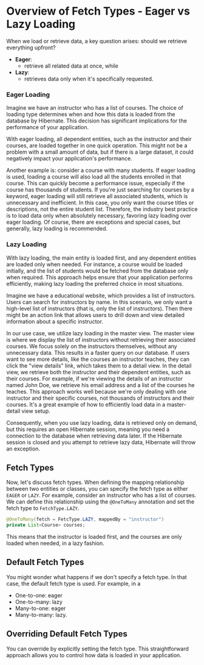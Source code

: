 # Overview of Fetch Types - Eager vs Lazy Loading

When we load or retrieve data, a key question arises: should we retrieve everything upfront?

  + **Eager**:
    - retrieve all related data at once, while 
  + **Lazy**:
    - retrieves data only when it's specifically requested.


### Eager Loading

Imagine we have an instructor who has a list of courses. The choice of loading type determines when and how this data is loaded from the database by Hibernate. This decision has significant implications for the performance of your application.

With eager loading, all dependent entities, such as the instructor and their courses, are loaded together in one quick operation. This might not be a problem with a small amount of data, but if there is a large dataset, it could negatively impact your application's performance.

Another example is: consider a course with many students. If eager loading is used, loading a course will also load all the students enrolled in that course. This can quickly become a performance issue, especially if the course has thousands of students. If you're just searching for courses by a keyword, eager loading will still retrieve all associated students, which is unnecessary and inefficient. In this case, you only want the course titles or descriptions, not the entire student list. Therefore, the industry best practice is to load data only when absolutely necessary, favoring lazy loading over eager loading. Of course, there are exceptions and special cases, but generally, lazy loading is recommended.


### Lazy Loading

With lazy loading, the main entity is loaded first, and any dependent entities are loaded only when needed. For instance, a course would be loaded initially, and the list of students would be fetched from the database only when required. This approach helps ensure that your application performs efficiently, making lazy loading the preferred choice in most situations.

Imagine we have a educational website, which provides a list of instructors. Users can search for instructors by name. In this scenario, we only want a high-level list of instructors (that is, only the list of instructors). Then there might be an action link that allows users to drill down and view detailed information about a specific instructor.

In our use case, we utilize lazy loading in the master view. The master view is where we display the list of instructors without retrieving their associated courses. We focus solely on the instructors themselves, without any unnecessary data. This results in a faster query on our database. If users want to see more details, like the courses an instructor teaches, they can click the "view details" link, which takes them to a detail view. In the detail view, we retrieve both the instructor and their dependent entities, such as their courses. For example, if we're viewing the details of an instructor named John Doe, we retrieve his email address and a list of the courses he teaches. This approach works well because we're only dealing with one instructor and their specific courses, not thousands of instructors and their courses. It's a great example of how to efficiently load data in a master-detail view setup.

Consequently, when you use lazy loading, data is retrieved only on demand, but this requires an open Hibernate session, meaning you need a connection to the database when retrieving data later. If the Hibernate session is closed and you attempt to retrieve lazy data, Hibernate will throw an exception.


## Fetch Types

Now, let's discuss fetch types. When defining the mapping relationship between two entities or classes, you can specify the fetch type as either `EAGER` or `LAZY`. For example, consider an instructor who has a list of courses. We can define this relationship using the `@OneToMany` annotation and set the fetch type to `FetchType.LAZY`.


```java
@OneToMany(fetch = FetcType.LAZY, mappedBy = "instructor")
private List<Course> courses;

```

This means that the instructor is loaded first, and the courses are only loaded when needed, in a lazy fashion.


## Default Fetch Types

You might wonder what happens if we don't specify a fetch type. In that case, the default fetch type is used. For example, in a 

  + One-to-one: eager
  + One-to-many: lazy
  + Many-to-one: eager 
  + Many-to-many: lazy.


## Overriding Default Fetch Types

You can override by explicitly setting the fetch type. This straightforward approach allows you to control how data is loaded in your application.
